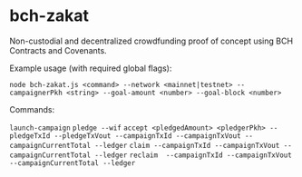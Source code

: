 # bch-zakat

Non-custodial and decentralized crowdfunding proof of concept using BCH Contracts and Covenants.

Example usage (with required global flags):

```
node bch-zakat.js <command> --network <mainnet|testnet> --campaignerPkh <string> --goal-amount <number> --goal-block <number>
```

Commands:

`launch-campaign`
`pledge --wif`
`accept <pledgedAmount> <pledgerPkh> --pledgeTxId --pledgeTxVout --campaignTxId --campaignTxVout --campaignCurrentTotal --ledger`
`claim --campaignTxId --campaignTxVout --campaignCurrentTotal --ledger`
`reclaim  --campaignTxId --campaignTxVout --campaignCurrentTotal --ledger`